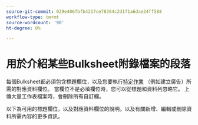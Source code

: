 ```yaml
---
source-git-commit: 029e406fbfb4217ce78364c2d1f1a6dae24ff588
workflow-type: tm+mt
source-wordcount: '90'
ht-degree: 0%

---
```

# 用於介紹某些Bulksheet附錄檔案的段落

每個Bulksheet都必須包含標題欄位，以及您要執行[特定作業](/help/search-social-commerce/campaign-management/bulksheets/bulksheet-data-formats/bulksheet-operations.md) （例如建立廣告）所需的對應資料欄位。 當欄位不是必填欄位時，您可以從標題和資料列忽略它。 上傳大量工作表檔案時，會刪除所有自訂欄。

以下為可用的標題欄位，以及對應資料欄位的說明，以及有關新增、編輯或刪除資料所需內容的更多資訊。
